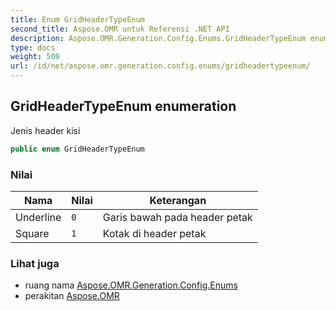 ```yaml
---
title: Enum GridHeaderTypeEnum
second_title: Aspose.OMR untuk Referensi .NET API
description: Aspose.OMR.Generation.Config.Enums.GridHeaderTypeEnum enum. Jenis header kisi
type: docs
weight: 500
url: /id/net/aspose.omr.generation.config.enums/gridheadertypeenum/
---
```

## GridHeaderTypeEnum enumeration

Jenis header kisi

```csharp
public enum GridHeaderTypeEnum
```

### Nilai

| Nama | Nilai | Keterangan |
| --- | --- | --- |
| Underline | `0` | Garis bawah pada header petak |
| Square | `1` | Kotak di header petak |

### Lihat juga

* ruang nama [Aspose.OMR.Generation.Config.Enums](../../aspose.omr.generation.config.enums/)
* perakitan [Aspose.OMR](../../)


